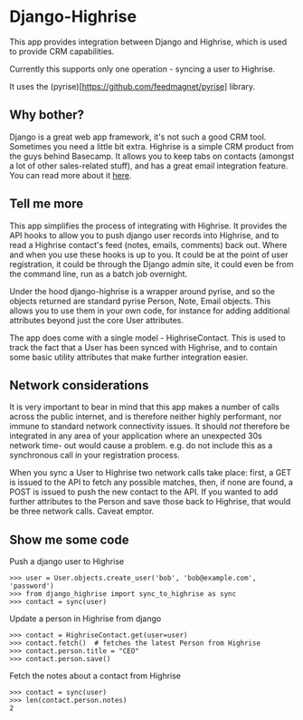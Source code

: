 # Django-Highrise

This app provides integration between Django and Highrise, which is used to
provide CRM capabilities.

Currently this supports only one operation - syncing a user to Highrise.

It uses the (pyrise)[https://github.com/feedmagnet/pyrise] library.

## Why bother?

Django is a great web app framework, it's not such a good CRM tool. Sometimes
you need a little bit extra. Highrise is a simple CRM product from the guys
behind Basecamp. It allows you to keep tabs on contacts (amongst a lot of
other sales-related stuff), and has a great email integration feature. You can
read more about it [here](http://highrisehq.com/signup).

## Tell me more

This app simplifies the process of integrating with Highrise. It provides the
API hooks to allow you to push django user records into Highrise, and to read
a Highrise contact's feed (notes, emails, comments) back out. Where and when
you use these hooks is up to you. It could be at the point of user registration,
it could be through the Django admin site, it could even be from the command
line, run as a batch job overnight.

Under the hood django-highrise is a wrapper around pyrise, and so the objects
returned are standard pyrise Person, Note, Email objects. This allows you to
use them in your own code, for instance for adding additional attributes
beyond just the core User attributes.

The app does come with a single model - HighriseContact. This is used to track
the fact that a User has been synced with Highrise, and to contain some basic
utility attributes that make further integration easier.

## Network considerations

It is very important to bear in mind that this app makes a number of calls
across the public internet, and is therefore neither highly performant, nor
immune to standard network connectivity issues. It should *not* therefore be
integrated in any area of your application where an unexpected 30s network time-
out would cause a problem. e.g. do not include this as a synchronous call in
your registration process.

When you sync a User to Highrise two network calls take place: first, a GET is
issued to the API to fetch any possible matches, then, if none are found, a
POST is issued to push the new contact to the API.
If you wanted to add further attributes to the Person and save those back to
Highrise, that would be three network calls. Caveat emptor.

## Show me some code

Push a django user to Highrise

    >>> user = User.objects.create_user('bob', 'bob@example.com', 'password')
    >>> from django_highrise import sync_to_highrise as sync
    >>> contact = sync(user)

Update a person in Highrise from django

    >>> contact = HighriseContact.get(user=user)
    >>> contact.fetch()  # fetches the latest Person from Highrise
    >>> contact.person.title = "CEO"
    >>> contact.person.save()

Fetch the notes about a contact from Highrise

    >>> contact = sync(user)
    >>> len(contact.person.notes)
    2

